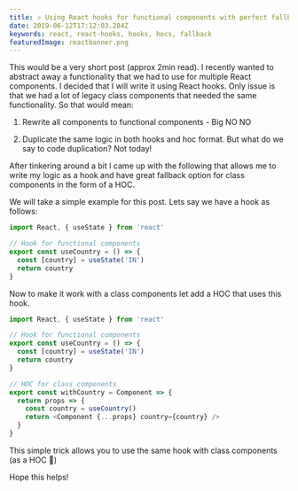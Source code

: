 ```yaml
---
title: ⚛️ Using React hooks for functional components with perfect fallback for class components.
date: 2019-06-12T17:12:03.284Z
keywords: react, react-hooks, hooks, hocs, fallback
featuredImage: reactbanner.png
---
```


This would be a very short post (approx 2min read). I recently wanted to abstract away a functionality that we had to use for multiple React components. I decided that I will write it using React hooks. Only issue is that we had a lot of legacy class components that needed the same functionality. So that would mean:

1. Rewrite all components to functional components - Big NO NO

2. Duplicate the same logic in both hooks and hoc format. But what do we say to code duplication? Not today!

After tinkering around a bit I came up with the following that allows me to write my logic as a hook and have great fallback option for class components in the form of a HOC.

We will take a simple example for this post. Lets say we have a hook as follows:

```js
import React, { useState } from 'react'

// Hook for functional components
export const useCountry = () => {
  const [country] = useState('IN')
  return country
}
```

Now to make it work with a class components let add a HOC that uses this hook.

```js
import React, { useState } from 'react'

// Hook for functional components
export const useCountry = () => {
  const [country] = useState('IN')
  return country
}

// HOC for class components
export const withCountry = Component => {
  return props => {
    const country = useCountry()
    return <Component {...props} country={country} />
  }
}
```

This simple trick allows you to use the same hook with class components (as a HOC 🤨)

Hope this helps!
